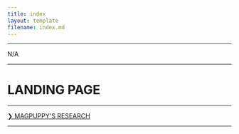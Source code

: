 ```yaml
---
title: index
layout: template
filename: index.md
---
```


- - - -

N/A

- - - -

# LANDING PAGE

- - - -

[❯ MAGPUPPY'S RESEARCH](https://patchposting.github.io/research/)

- - - -
